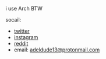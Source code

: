 i use Arch BTW

socail:
- [twitter](https://twitter.com/cringeman33)
- [instagram](https://www.reddit.com/user/adeldude13)
- [reddit](https://www.reddit.com/user/adeldude13)
- email: adeldude13@protonmail.com
